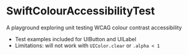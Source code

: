 # SwiftColourAccessibilityTest
A playground exploring unit testing WCAG colour contrast accessibility

- Test examples included for UIButton and UILabel
- Limitations: will not work with `UIColor.clear` or `.alpha < 1`
